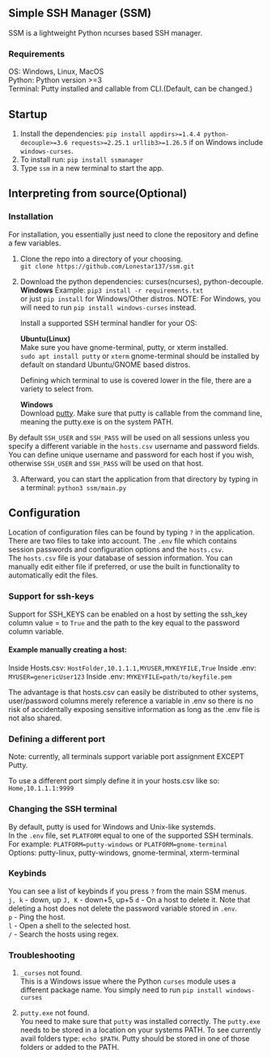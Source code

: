 
## Simple SSH Manager (SSM)  
SSM is a lightweight Python ncurses based SSH manager.

### Requirements  
OS: Windows, Linux, MacOS  
Python: Python version >=3  
Terminal: Putty installed and callable from CLI.(Default, can be changed.)  


## Startup  
1. Install the dependencies: `pip install appdirs>=1.4.4 python-decouple>=3.6 requests>=2.25.1 urllib3>=1.26.5` if on Windows include `windows-curses`.  
2. To install run: `pip install ssmanager`
3. Type `ssm` in a new terminal to start the app.

## Interpreting from source(Optional)

### Installation  
For installation, you essentially just need to clone the repository and define a few variables.

1. Clone the repo into a directory of your choosing.  
   `git clone https://github.com/Lonestar137/ssm.git`

2. Download the python dependencies: curses(ncurses), python-decouple.   
   **Windows** 
   Example:
   `pip3 install -r requirements.txt`  
   or just
   `pip install` for Windows/Other distros.
   NOTE: For Windows, you will need to run `pip install windows-curses` instead.

   Install a supported SSH terminal handler for your OS:

   **Ubuntu(Linux)**  
   Make sure you have gnome-terminal, putty, or xterm installed.  
   `sudo apt install putty` or `xterm`
   gnome-terminal should be installed by default on standard Ubuntu/GNOME based distros.

   Defining which terminal to use is covered lower in the file, there are a variety to select from.

   **Windows**  
   Download [putty](https://www.putty.org/).  Make sure that putty is callable from the command line, meaning the putty.exe is on the system PATH.

By default `SSH_USER` and `SSH_PASS` will be used on all sessions unless you specify a different variable in the `hosts.csv` username and password fields.  
You can define unique username and password for each host if you wish, otherwise `SSH_USER` and `SSH_PASS` will be used on that host.

3. Afterward, you can start the application from that directory by typing in a terminal:
   `python3 ssm/main.py`


## Configuration  
Location of configuration files can be found by typing `?` in the application.  
There are two files to take into account.  The `.env` file which contains session passwords and configuration options and the `hosts.csv`.  
The `hosts.csv` file is your database of session information.  You can manually edit either file if preferred, or use the built in functionality to automatically edit the files.

### Support for ssh-keys  
Support for SSH_KEYS can be enabled on a host by setting the ssh_key column value = to `True` and the path to the key equal to the password column variable.  

#### Example manually creating a host:   
Inside Hosts.csv:  `HostFolder,10.1.1.1,MYUSER,MYKEYFILE,True`
Inside .env: `MYUSER=genericUser123`
Inside .env: `MYKEYFILE=path/to/keyfile.pem`

The advantage is that hosts.csv can easily be distributed to other systems, user/password columns merely reference a variable in .env so there is no risk of accidentally exposing sensitive information as long as the .env file is not also shared.

### Defining a different port      
Note: currently, all terminals support variable port assignment EXCEPT Putty.

To use a different port simply define it in your hosts.csv like so: `Home,10.1.1.1:9999`  

### Changing the SSH terminal  
By default, putty is used for Windows and Unix-like systemds.  
In the `.env` file, set `PLATFORM` equal to one of the supported SSH terminals.
For example:  `PLATFORM=putty-windows` or `PLATFORM=gnome-terminal`  
Options:
    putty-linux, putty-windows, gnome-terminal, xterm-terminal

### Keybinds  
You can see a list of keybinds if you press  `?` from the main SSM menus.  
`j, k` - down, up 
`J, K` - down+5, up+5 
`d` - On a host to delete it. Note that deleting a host does not delete the password variable stored in `.env`.  
`p` - Ping the host.  
`l` - Open a shell to the selected host.  
`/` - Search the hosts using regex.  

### Troubleshooting  
1. `_curses` not found.  
This is a Windows issue where the Python `curses` module uses a different package name.  You simply need to run `pip install windows-curses`

2. `putty.exe` not found.  
You need to make sure that `putty` was installed correctly.  The `putty.exe` needs to be stored in a location on your systems PATH. To see currently avail folders type: `echo $PATH`.  Putty should be stored in one of those folders or added to the PATH.

